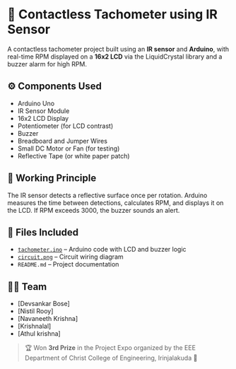 # 🚀 Contactless Tachometer using IR Sensor

A contactless tachometer project built using an **IR sensor** and **Arduino**, with real-time RPM displayed on a **16x2 LCD** via the LiquidCrystal library and a buzzer alarm for high RPM.

## ⚙️ Components Used

- Arduino Uno
- IR Sensor Module
- 16x2 LCD Display
- Potentiometer (for LCD contrast)
- Buzzer
- Breadboard and Jumper Wires
- Small DC Motor or Fan (for testing)
- Reflective Tape (or white paper patch)

## 🔌 Working Principle

The IR sensor detects a reflective surface once per rotation. Arduino measures the time between detections, calculates RPM, and displays it on the LCD. If RPM exceeds 3000, the buzzer sounds an alert.

## 🧾 Files Included

- [`tachometer.ino`](tachometer.ino) – Arduino code with LCD and buzzer logic
- [`circuit.png`](circuit.png) – Circuit wiring diagram
- `README.md` – Project documentation


## 👨‍💻 Team

- [Devsankar Bose]
- [Nistil Rooy]
- [Navaneeth Krishna]
- [Krishnalal]
- [Athul krishna]

> 🏆 Won **3rd Prize** in the Project Expo organized by the EEE Department of Christ College of Engineering, Irinjalakuda 🎉

